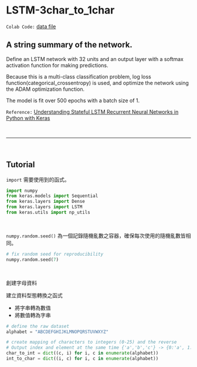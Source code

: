 # LSTM-3char_to_1char

`Colab Code:` [data file](https://colab.research.google.com/drive/11iRgS-N9rwc6UJM1tSxFKoRZQ96skrt-?usp=sharing)

## A string summary of the network.

Define an LSTM network with 32 units and an output layer with a softmax activation function for making predictions.

Because this is a multi-class classification problem, log loss function(categorical_crossentropy) is used, and optimize the network using the ADAM optimization function.

The model is fit over 500 epochs with a batch size of 1.

`Reference:` [Understanding Stateful LSTM Recurrent Neural Networks in Python with Keras](https://machinelearningmastery.com/understanding-stateful-lstm-recurrent-neural-networks-python-keras/)

<br>

<hr>

<br>

## Tutorial

`import` 需要使用到的函式。

``` python
import numpy  
from keras.models import Sequential  
from keras.layers import Dense  
from keras.layers import LSTM  
from keras.utils import np_utils 
```

<br>

`numpy.random.seed()` 為一個記錄隨機亂數之容器，確保每次使用的隨機亂數皆相同。

```python
# fix random seed for reproducibility  
numpy.random.seed(7)
```

<br>

創建字母資料

建立資料型態轉換之函式
* 將字串轉為數值
* 將數值轉為字串

```python
# define the raw dataset  
alphabet = "ABCDEFGHIJKLMNOPQRSTUVWXYZ"  

# create mapping of characters to integers (0-25) and the reverse
# Output index and element at the same time {'a','b','c'} -> {0:'a', 1:'b', 2:'c'}
char_to_int = dict((c, i) for i, c in enumerate(alphabet))  
int_to_char = dict((i, c) for i, c in enumerate(alphabet))  
```
